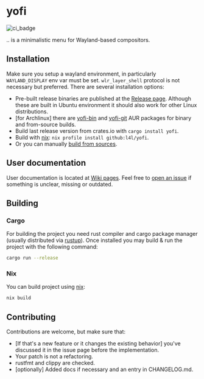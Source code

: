 # yofi

![ci_badge](https://github.com/l4l/yofi/workflows/CI/badge.svg?branch=master)

.. is a minimalistic menu for Wayland-based compositors.

## Installation

Make sure you setup a wayland environment, in particularly `WAYLAND_DISPLAY`
env var must be set. `wlr_layer_shell` protocol is not necessary but preferred.
There are several installation options:

- Pre-built release binaries are published at the [Release page](https://github.com/l4l/yofi/releases).
Although these are built in Ubuntu environment it should also work for other Linux distributions.
- \[for Archlinux\] there are [yofi-bin](https://aur.archlinux.org/packages/yofi-bin/) and
[yofi-git](https://aur.archlinux.org/packages/yofi-git/) AUR packages for binary and from-source builds.
- Build last release version from crates.io with `cargo install yofi`.
- Build with [nix](https://nixos.org): `nix profile install github:l4l/yofi`.
- Or you can manually [build from sources](#building).

## User documentation

User documentation is located at [Wiki pages](https://github.com/l4l/yofi/wiki).
Feel free to [open an issue](https://github.com/l4l/yofi/issues/new) if something
is unclear, missing or outdated.

## Building

### Cargo

For building the project you need rust compiler and cargo package manager
(usually distributed via [rustup](https://rustup.rs/)). Once installed you
may build & run the project with the following command:

```bash
cargo run --release
```
### Nix

You can build project using [nix](https://nixos.org):
```bash
nix build
```

## Contributing

Contributions are welcome, but make sure that:

- \[If that's a new feature or it changes the existing behavior\] you've discussed it in the issue page before the implementation.
- Your patch is not a refactoring.
- rustfmt and clippy are checked.
- \[optionally\] Added docs if necessary and an entry in CHANGELOG.md.
